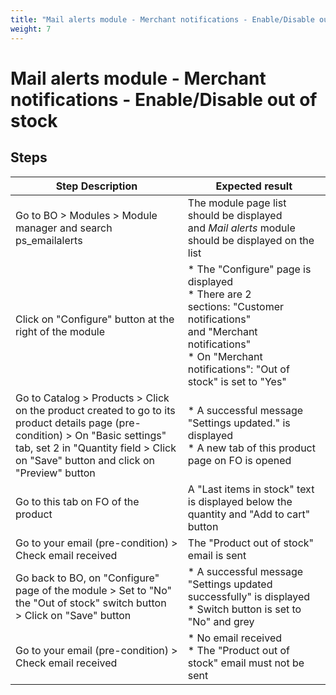 ```yaml
---
title: "Mail alerts module - Merchant notifications - Enable/Disable out of stock"
weight: 7
---
```


# Mail alerts module - Merchant notifications - Enable/Disable out of stock
## Steps
| Step Description | Expected result |
| ----- | ----- |
| Go to BO > Modules > Module manager and search ps_emailalerts | The module page list should be displayed and *Mail alerts* module should be displayed on the list |
| Click on "Configure" button at the right of the module | * The "Configure" page is displayed<br> * There are 2 sections: "Customer notifications" and "Merchant notifications"<br> * On "Merchant notifications": "Out of stock" is set to "Yes" |
| Go to Catalog > Products > Click on the product created to go to its product details page (pre-condition) > On "Basic settings" tab, set 2 in "Quantity field > Click on "Save" button and click on "Preview" button | * A successful message "Settings updated." is displayed<br> * A new tab of this product page on FO is opened |
| Go to this tab on FO of the product | A "Last items in stock" text is displayed below the quantity and "Add to cart" button |
| Go to your email (pre-condition) > Check email received | The "Product out of stock" email is sent |
| Go back to BO, on "Configure" page of the module > Set to "No" the "Out of stock" switch button > Click on "Save" button | * A successful message "Settings updated successfully" is displayed<br> * Switch button is set to "No" and grey |
| Go to your email (pre-condition) > Check email received | * No email received<br> * The "Product out of stock" email must not be sent |
